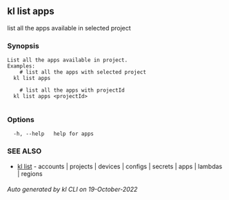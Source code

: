 ## kl list apps

list all the apps available in selected project

### Synopsis

```
List all the apps available in project.
Examples:
	# list all the apps with selected project
  kl list apps

	# list all the apps with projectId
  kl list apps <projectId>
	
```

### Options

```
  -h, --help   help for apps
```

### SEE ALSO

* [kl list](kl_list.md)  - accounts | projects | devices | configs | secrets | apps | lambdas | regions

###### Auto generated by kl CLI on 19-October-2022
